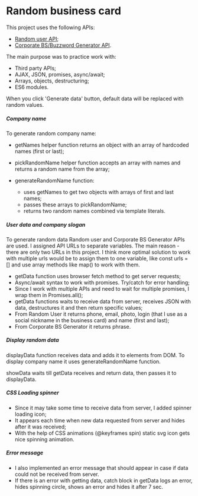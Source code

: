 # Random business card

This project uses the following APIs:

- [Random user API](https://randomuser.me);
- [Corporate BS/Buzzword Generator API](https://github.com/sameerkumar18/corporate-bs-generator-api).

The main purpose was to practice work with:

- Third party APIs;
- AJAX, JSON, promises, async/await;
- Arrays, objects, destructuring;
- ES6 modules.

When you click 'Generate data' button, default data will be replaced with random values.

##### Company name

To generate random company name:

- getNames helper function returns an object with an array of hardcoded names (first or last);
- pickRandomName helper function accepts an array with names and returns a random name from the array;
- generateRandomName function:

  - uses getNames to get two objects with arrays of first and last names;
  - passes these arrays to pickRandomName;
  - returns two random names combined via template literals.

##### User data and company slogan

To generate random data Random user and Corporate BS Generator APIs are used. I assigned API URLs to separate variables. The main reason - there are only two URLs in this project. I think more optimal solution to work with multiple urls would be to assign them to one variable, like const urls = [] and use array methods like map() to work with them.

- getData function uses browser fetch method to get server requests;
- Async/await syntax to work with promises. Try/catch for error handling;
- Since I work with multiple APIs and need to wait for multiple promises, I wrap them in Promises.all();
- getData functions waits to receive data from server, receives JSON with data, destructures it and then return specific values;
- From Random User it returns phone, email, photo, login (that I use as a social nickname in the business card) and name (first and last);
- From Corporate BS Generator it returns phrase.

##### Display random data

displayData function receives data and adds it to elements from DOM. To display company name it uses generateRandomName function.

showData waits till getData receives and return data, then passes it to displayData.

##### CSS Loading spinner

- Since it may take some time to receive data from server, I added spinner loading icon;
- It appears each time when new data requested from server and hides after it was received;
- With the help of CSS animations (@keyframes spin) static svg icon gets nice spinning animation.

##### Error message

- I also implemented an error message that should appear in case if data could not be received from server.
- If there is an error with getting data, catch block in getData logs an error, hides spinning circle, shows an error and hides it after 7 sec.
